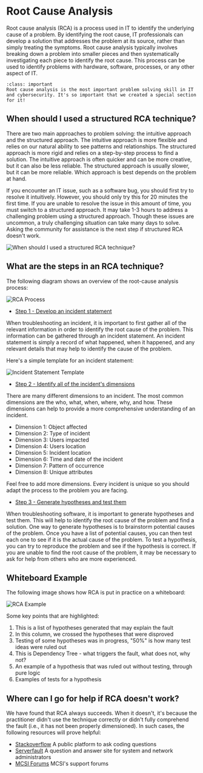 # Root Cause Analysis

Root cause analysis (RCA) is a process used in IT to identify the underlying cause of a problem. By identifying the root cause, IT professionals can develop a solution that addresses the problem at its source, rather than simply treating the symptoms. Root cause analysis typically involves breaking down a problem into smaller pieces and then systematically investigating each piece to identify the root cause. This process can be used to identify problems with hardware, software, processes, or any other aspect of IT.

```{admonition} Important
:class: important
Root cause analysis is the most important problem solving skill in IT and cybersecurity. It's so important that we created a special section for it!
```

## When should I used a structured RCA technique?

There are two main approaches to problem solving: the intuitive approach and the structured approach. The intuitive approach is more flexible and relies on our natural ability to see patterns and relationships. The structured approach is more rigid and relies on a step-by-step process to find a solution. The intuitive approach is often quicker and can be more creative, but it can also be less reliable. The structured approach is usually slower, but it can be more reliable. Which approach is best depends on the problem at hand.

If you encounter an IT issue, such as a software bug, you should first try to resolve it intuitively. However, you should only try this for 20 minutes the first time. If you are unable to resolve the issue in this amount of time, you must switch to a structured approach. It may take 1-3 hours to address a challenging problem using a structured approach. Though these issues are uncommon, a truly challenging situation can take many days to solve. Asking the community for assistance is the next step if structured RCA doesn't work.

<img alt="When should I used a structured RCA technique?" class="mb-5" src="/images/problem-solving/structured-rca.svg">

## What are the steps in an RCA technique?

The following diagram shows an overview of the root-cause analysis process:

<img alt="RCA Process" class="grey-border mb-3" src="/images/problem-solving/rca-process.svg">

* <u>Step 1 - Develop an incident statement</u>

When troubleshooting an incident, it is important to first gather all of the relevant information in order to identify the root cause of the problem. This information can be gathered through an incident statement. An incident statement is simply a record of what happened, when it happened, and any relevant details that may help to identify the cause of the problem.

Here's a simple template for an incident statement:

<img alt="Incident Statement Template" class="grey-border mb-3" src="/images/problem-solving/incident-statement-template.png">

* <u>Step 2 - Identify all of the incident's dimensions</u>

There are many different dimensions to an incident. The most common dimensions are the who, what, when, where, why, and how. These dimensions can help to provide a more comprehensive understanding of an incident.

- Dimension 1: Object affected
- Dimension 2: Type of incident
- Dimension 3: Users impacted
- Dimension 4: Users location
- Dimension 5: Incident location
- Dimension 6: Time and date of the incident
- Dimension 7: Pattern of occurrence
- Dimension 8: Unique attributes

Feel free to add more dimensions. Every incident is unique so you should adapt the process to the problem you are facing.

* <u>Step 3 - Generate hypotheses and test them</u>

When troubleshooting software, it is important to generate hypotheses and test them. This will help to identify the root cause of the problem and find a solution. One way to generate hypotheses is to brainstorm potential causes of the problem. Once you have a list of potential causes, you can then test each one to see if it is the actual cause of the problem. To test a hypothesis, you can try to reproduce the problem and see if the hypothesis is correct. If you are unable to find the root cause of the problem, it may be necessary to ask for help from others who are more experienced.

## Whiteboard Example

The following image shows how RCA is put in practice on a whiteboard:

<img alt="RCA Example" class="grey-border mb-3" src="/images/problem-solving/rca-example-image.png">

Some key points that are highlighted:

1. This is a list of hypotheses generated that may explain the fault
2. In this column, we crossed the hypotheses that were disproved
3. Testing of some hypotheses was in progress, "50%" is how many test ideas were ruled out
4. This is Dependency Tree - what triggers the fault, what does not, why not?
5. An example of a hypothesis that was ruled out without testing, through pure logic
6. Examples of tests for a hypothesis

## Where can I go for help if RCA doesn't work?

We have found that RCA always succeeds. When it doesn't, it's because the practitioner didn't use the technique correctly or didn't fully comprehend the fault (i.e., it has not been properly dimensioned). In such cases, the following resources will prove helpful:

- [Stackoverflow](https://stackoverflow.com/) A public platform to ask coding questions
- [Serverfault](https://serverfault.com/) A question and answer site for system and network administrators
- [MCSI Forums](https://mosse-cyber-security-institute.tribe.so/) MCSI's support forums